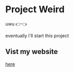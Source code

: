 # Project Weird
uwu 👉👈

eventually i'll start this project

## Vist my website
[here](https://itxweird.github.io/)
